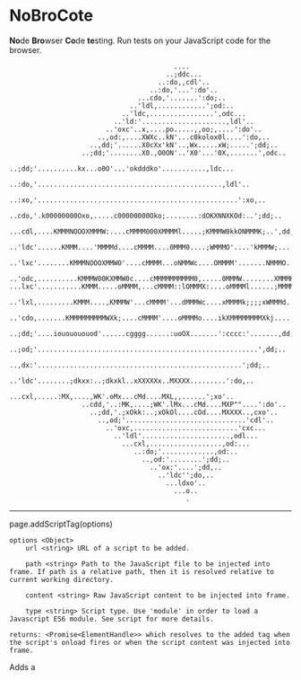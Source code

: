 # NoBroCote
**No**de **Bro**wser **Co**de **te**sting. Run tests on your JavaScript code for the browser.




```
                                         ....
                                       ..;ddc...
                                     ..:do,,cdl'..
                                   ..:do,'...':do'..
                                ...cdo,'.......':do;..
                              ..'ldl,............';od:..
                            ..'ldc,................',odc...
                          ..'ld:'.....................,ldl'..
                        ..'oxc'..x,....po.....,,oo;,....':do'..
                      ..,od:,....XWXc..kN'...c0kolox0l....':do,..
                    ..,dd;'......X0cXx'kN'..,Wx.....xW;.....';dd;..
                  ..;dd;'........X0.,O0ON'..'X0'...'0X,.......',odc..
                ..;dd;'..........kx...o0O'...'okdddko'...........,ldc...
              ..:do,'..............................................,ldl'..
            ..:xo,'..................................................':xo,..
          ..cdo,'.k00000000Oxo,.....c00000000Oko;........:dOKXNNXKOd:..';dd;..
       ...cdl,....KMMMNOOOXMMMW:....cMMMM000XMMMMl.....;KMMMW0kkONMMMK;..',dd;..
     ..'ldc'......KMMM....'MMMMd....cMMMM....0MMM0....;WMMMO'....'kMMMW;...',odc...
   ..'lxc'........KMMMNOOOXMMWO'....cMMMM...oNMMWc....OMMMM'.......NMMMO......'cdl'..
 ..'odc,..........KMMMW00KXMMW0c....cMMMMMMMMMM0,.....0MMMW........XMMMK........'cdo'..
...lxc'...........KMMM.....oMMMM,...cMMMM::lOMMMX:....oMMMMl......;MMMMl........,ldc...
  ..'lxl,.........KMMM....,KMMMW'...cMMMM'...dMMMWc....xMMMMk;;;;xWMMMd.......,lx:..
    ..'cdo,.......KMMMMMMMMMWXk;....cMMMM'....oMMMMo....ikXMMMMMMMMXkj.....',odc..
       ..;dd;'....iououououod'......cgggg......:uoOX.......':cccc:'.......,dd;..
         ..;od;'.......................................................',dd;..
           ..,dx:'...................................................';dd;..
             ..'ldc'........;dkxx:..;dkxkl..xXXXXXx..MXXXX.........':do,..
               ...cxl,.....:MX,....,WK'.oMx...cMd....MXL,,......';xo'..
                  ..cdd,'..:MK,....;WK'.lMx...cMd....MXP""....':do'..
                    ..;dd,'.;xOkk:..;xOkOl....cOd....MXXXX..,cxo'..
                      ..,od;'..............................'cdl'..
                        ..'oxc,..........................'cxc...
                          ..'ldl'......................,odl...
                            ...cxl,..................,od:...
                               ..:do;'.............,od:..
                                 ..,od:'........';dd;..
                                   ..'ox:'....';dd,..
                                     ..'ldc'';do,..
                                       ...ldxo'..
                                         ...o..
                                            .
```





----
page.addScriptTag(options)

    options <Object>
        url <string> URL of a script to be added.
        
        path <string> Path to the JavaScript file to be injected into frame. If path is a relative path, then it is resolved relative to current working directory.
        
        content <string> Raw JavaScript content to be injected into frame.
        
        type <string> Script type. Use 'module' in order to load a Javascript ES6 module. See script for more details.
    
    returns: <Promise<ElementHandle>> which resolves to the added tag when the script's onload fires or when the script content was injected into frame.

Adds a <script> tag into the page with the desired url or content.